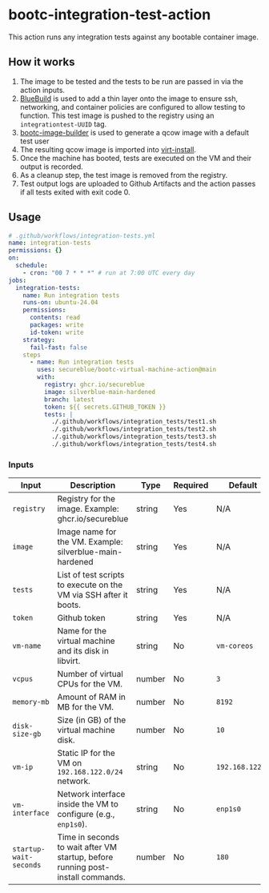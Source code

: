 # bootc-integration-test-action

This action runs any integration tests against any bootable container image.

## How it works

1. The image to be tested and the tests to be run are passed in via the action inputs.
2. [BlueBuild](https://blue-build.org/) is used to add a thin layer onto the image to ensure ssh, networking, and container policies are configured to allow testing to function. This test image is pushed to the registry using an `integrationtest-UUID` tag.
3. [bootc-image-builder](https://github.com/osbuild/bootc-image-builder) is used to generate a qcow image with a default test user
4. The resulting qcow image is imported into [virt-install](https://linux.die.net/man/1/virt-install).
5. Once the machine has booted, tests are executed on the VM and their output is recorded.
6. As a cleanup step, the test image is removed from the registry. 
7. Test output logs are uploaded to Github Artifacts and the action passes if all tests exited with exit code 0.

## Usage

```yaml
# .github/workflows/integration-tests.yml
name: integration-tests
permissions: {}
on:
  schedule:
    - cron: "00 7 * * *" # run at 7:00 UTC every day 
jobs:
  integration-tests:
    name: Run integration tests
    runs-on: ubuntu-24.04
    permissions:
      contents: read
      packages: write
      id-token: write
    strategy:
      fail-fast: false 
    steps
      - name: Run integration tests
        uses: secureblue/bootc-virtual-machine-action@main
        with:          
          registry: ghcr.io/secureblue
          image: silverblue-main-hardened
          branch: latest
          token: ${{ secrets.GITHUB_TOKEN }}
          tests: |
            ./.github/workflows/integration_tests/test1.sh
            ./.github/workflows/integration_tests/test2.sh
            ./.github/workflows/integration_tests/test3.sh
            ./.github/workflows/integration_tests/test4.sh
```

### Inputs

| Input                  | Description                                                                    | Type   | Required | Default         |
| ---------------------- | ------------------------------------------------------------------------------ | ------ | -------- | --------------- |
| `registry`             | Registry for the image. Example: ghcr.io/secureblue                            | string | Yes      | N/A             |
| `image`                | Image name for the VM. Example: silverblue-main-hardened                       | string | Yes      | N/A             |
| `tests`                | List of test scripts to execute on the VM via SSH after it boots.              | string | Yes      | N/A             |
| `token`                | Github token                                                                   | string | Yes      | N/A             |
| `vm-name`              | Name for the virtual machine and its disk in libvirt.                          | string | No       | `vm-coreos`     |
| `vcpus`                | Number of virtual CPUs for the VM.                                             | number | No       | `3`             |
| `memory-mb`            | Amount of RAM in MB for the VM.                                                | number | No       | `8192`          |
| `disk-size-gb`         | Size (in GB) of the virtual machine disk.                                      | number | No       | `10`            |
| `vm-ip`                | Static IP for the VM on `192.168.122.0/24` network.                            | string | No       | `192.168.122.2` |
| `vm-interface`         | Network interface inside the VM to configure (e.g., `enp1s0`).                 | string | No       | `enp1s0`        |
| `startup-wait-seconds` | Time in seconds to wait after VM startup, before running post-install commands.| number | No       | `180`           |

